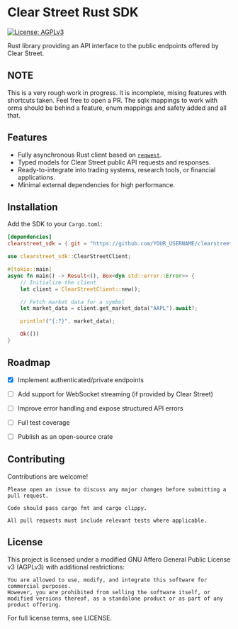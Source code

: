 # Clear Street Rust SDK

[![License: AGPLv3](https://img.shields.io/badge/license-AGPLv3%2BNo%20Sale-blue)](#license)

Rust library providing an API interface to the public endpoints offered by Clear Street.

## NOTE
This is a very rough work in progress. It is incomplete, mising features with shortcuts taken. Feel free to open a PR.
The sqlx mappings to work with orms should be behind a feature, enum mappings and safety added and all that.


## Features

- Fully asynchronous Rust client based on [`reqwest`](https://docs.rs/reqwest/latest/reqwest/).
- Typed models for Clear Street public API requests and responses.
- Ready-to-integrate into trading systems, research tools, or financial applications.
- Minimal external dependencies for high performance.

## Installation

Add the SDK to your `Cargo.toml`:

```toml
[dependencies]
clearstreet_sdk = { git = "https://github.com/YOUR_USERNAME/clearstreet-rust-sdk.git", branch = "main" }
```

```rust
use clearstreet_sdk::ClearStreetClient;

#[tokio::main]
async fn main() -> Result<(), Box<dyn std::error::Error>> {
    // Initialize the client
    let client = ClearStreetClient::new();

    // Fetch market data for a symbol
    let market_data = client.get_market_data("AAPL").await?;

    println!("{:?}", market_data);

    Ok(())
}
```

## Roadmap

- [x] Implement authenticated/private endpoints

- [ ] Add support for WebSocket streaming (if provided by Clear Street)

- [ ] Improve error handling and expose structured API errors

- [ ] Full test coverage
 
- [ ] Publish as an open-source crate

## Contributing

Contributions are welcome!

    Please open an issue to discuss any major changes before submitting a pull request.

    Code should pass cargo fmt and cargo clippy.

    All pull requests must include relevant tests where applicable.


## License

This project is licensed under a modified GNU Affero General Public License v3 (AGPLv3) with additional restrictions:

    You are allowed to use, modify, and integrate this software for commercial purposes.
    However, you are prohibited from selling the software itself, or modified versions thereof, as a standalone product or as part of any product offering.

For full license terms, see LICENSE.
